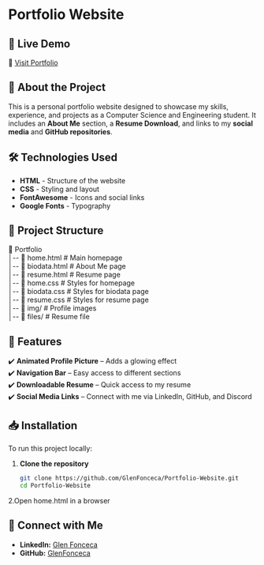 # Portfolio Website  

## 📌 Live Demo  
🔗 [Visit Portfolio](https://foncecaglen.netlify.app/)  

## 📜 About the Project  
This is a personal portfolio website designed to showcase my skills, experience, and projects as a Computer Science and Engineering student. It includes an **About Me** section, a **Resume Download**, and links to my **social media** and **GitHub repositories**.  

## 🛠️ Technologies Used  
- **HTML** - Structure of the website  
- **CSS** - Styling and layout  
- **FontAwesome** - Icons and social links  
- **Google Fonts** - Typography  

## 📂 Project Structure  
📁 Portfolio  
│-- 📄 home.html        # Main homepage  
│-- 📄 biodata.html     # About Me page  
│-- 📄 resume.html      # Resume page  
│-- 📄 home.css         # Styles for homepage  
│-- 📄 biodata.css      # Styles for biodata page  
│-- 📄 resume.css       # Styles for resume page  
│-- 📁 img/             # Profile images  
│-- 📁 files/           # Resume file  



## 📸 Features   
✔️ **Animated Profile Picture** – Adds a glowing effect  
✔️ **Navigation Bar** – Easy access to different sections  
✔️ **Downloadable Resume** – Quick access to my resume  
✔️ **Social Media Links** – Connect with me via LinkedIn, GitHub, and Discord  

## 📥 Installation  
To run this project locally:  
1. **Clone the repository**  
   ```bash
   git clone https://github.com/GlenFonceca/Portfolio-Website.git
   cd Portfolio-Website
2.Open home.html in a browser

## 🔗 Connect with Me  
- **LinkedIn:** [Glen Fonceca](https://in.linkedin.com/in/glen-fonceca-bb630b29a)  
- **GitHub:** [GlenFonceca](https://github.com/GlenFonceca)   
